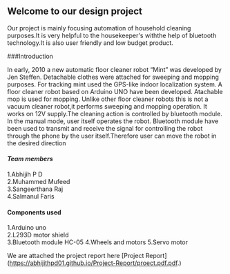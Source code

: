 ## Welcome to our design project
Our project is mainly focusing automation of household cleaning purposes.It is very helpful to the housekeeper's withthe help of bluetooth technology.It is also user friendly and low budget product.

###Introduction

In early, 2010 a new automatic floor cleaner robot “Mint” was developed by Jen 
Steffen. Detachable clothes were attached for sweeping and mopping purposes. For 
tracking mint used the GPS-like indoor localization system.
A floor cleaner robot based on Arduino UNO have been developed. Atachable mop 
is used for mopping. Unlike other floor cleaner robots this is not a vacuum cleaner robot,it 
performs sweeping and mopping operation. It works on 12V supply.The cleaning action is 
controlled by bluetooth module.
In the manual mode, user itself operates the robot.
Bluetooth module have been used to transmit and receive the signal for controlling the 
robot through the phone by the user itself.Therefore user can move the robot in the desired direction


#### _Team members_
1.Abhijih P D\
2.Muhammed Mufeed\
3.Sangeerthana Raj\
4.Salmanul Faris

#### Components used
1.Arduino uno\
2.L293D motor shield\
3.Bluetooth module HC-05
4.Wheels and motors
5.Servo motor

 We are attached the project report here
 [Project Report] (https://abhijithpd01.github.io/Project-Report/proect.pdf.pdf.)


